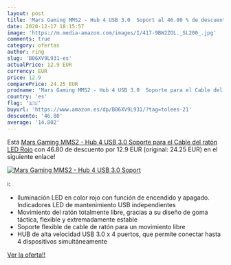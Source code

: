 ```yaml
---
layout: post
title: 'Mars Gaming MMS2 - Hub 4 USB 3.0  Soport al 46.80 % de descuento'
date: 2020-12-17 18:15:57
image: 'https://m.media-amazon.com/images/I/417-9BW2ZOL._SL200_.jpg'
comments: true
category: ofertas
author: ring
slug: 'B06XV9L931-es'
actualPrice: 12.9 EUR
currency: EUR
price: 12.9
comparePrice: 24.25 EUR
prodname: 'Mars Gaming MMS2 - Hub 4 USB 3.0  Soporte para el Cable del ratón  LED Rojo'
country: 'es'
flag: '🇪🇸'
buyurl: 'https://www.amazon.es/dp/B06XV9L931/?tag=tolees-21'
descuento: '46.80'
average: '14.802'
---
```


Está [Mars Gaming MMS2 - Hub 4 USB 3.0  Soporte para el Cable del ratón  LED Rojo](https://www.amazon.es/dp/B06XV9L931/?tag=tolees-21) con 46.80 de descuento por 12.9 EUR (original: 24.25 EUR) en el siguiente enlace!

[![Mars Gaming MMS2 - Hub 4 USB 3.0  Soport](https://m.media-amazon.com/images/I/417-9BW2ZOL._SL200_.jpg)](https://www.amazon.es/dp/B06XV9L931/?tag=tolees-21)

ℹ️:

- Iluminación LED en color rojo con función de encendido y apagado. Indicadores LED de mantenimiento USB independientes
- Movimiento del ratón totalmente libre, gracias a su diseño de goma táctica, flexible y extremadamente estable
- Soporte flexible de cable de ratón para un movimiento libre
- HUB de alta velocidad USB 3.0 x 4 puertos, que permite conectar hasta 4 dispositivos simultáneamente

[Ver la oferta!!](https://www.amazon.es/dp/B06XV9L931/?tag=tolees-21)
